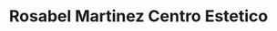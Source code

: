 ---
title: "Rosabel Martinez Centro Estetico"
url: /torrent/rosabel-martinez-centro-estetico/
shop: cosméticos
---